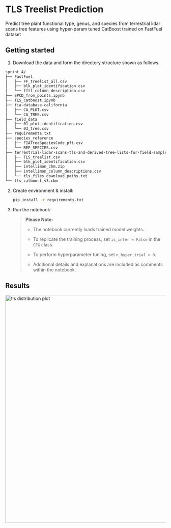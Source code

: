 # TLS Treelist Prediction

Predict tree plant functional type, genus, and species from terrestrial lidar scans tree features using hyper-param tuned CatBoost trained on FastFuel dataset

## Getting started
1. Download the data and form the directory structure shown as follows.
```bash
sprint_4/
├── FastFuel
│   ├── FF_treelist_all.csv
│   ├── blk_plot_identification.csv
│   └── fftl_column_description.csv
├── SPCD_from_points.ipynb
├── TLS_catboost.ipynb
├── fia-database-california
│   ├── CA_PLOT.csv
│   └── CA_TREE.csv
├── field_data
│   ├── 01_plot_identification.csv
│   └── 03_tree.csv
├── requirements.txt
├── species_reference
│   ├── FIATreeSpeciesCode_pft.csv
│   └── REF_SPECIES.csv
├── terrestrial-lidar-scans-tls-and-derived-tree-lists-for-field-sampled-plots-for-uc-climate-actio
│   ├── TLS_treelist.csv
│   ├── blk_plot_identification.csv
│   ├── intellimon_chm.zip
│   ├── intellimon_column_descriptions.csv
│   └── tls_files_download_paths.txt
└── tls_catboost_v3.cbm
```
2. Create environment & install:
   ```bash
   pip install -r requirements.txt
   ```
3. Run the notebook  
   
   > **Please Note:**
   > - The notebook currently loads trained model weights.  
   > - To replicate the training process, set `is_infer = False` in the `CFG` class.  
   > - To perform hyperparameter tuning, set `n_hyper_trial > 0`. 
   > 
   > - Additional details and explanations are included as comments within the notebook.

## Results
<img width="716" alt="tls distribution plot" src="https://github.com/user-attachments/assets/6e025843-ce11-4de9-84e9-aee8ef5bcc52" />



